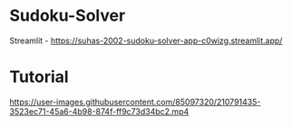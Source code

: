 # Sudoku-Solver

Streamlit - https://suhas-2002-sudoku-solver-app-c0wizg.streamlit.app/

# Tutorial

https://user-images.githubusercontent.com/85097320/210791435-3523ec71-45a6-4b98-874f-ff9c73d34bc2.mp4

